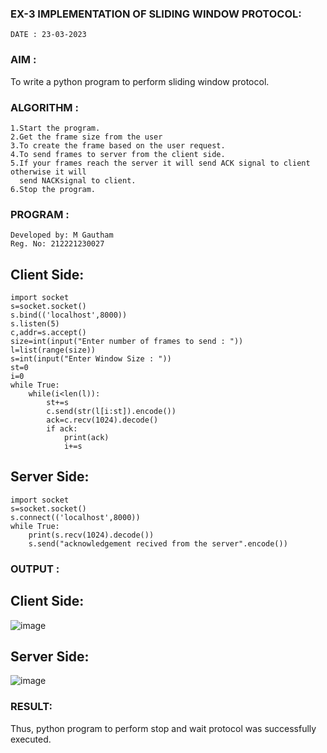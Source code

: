 ### EX-3 IMPLEMENTATION OF SLIDING WINDOW PROTOCOL:
```
DATE : 23-03-2023
```
### AIM :
To write a python program to perform sliding window protocol.

### ALGORITHM :
```
1.Start the program.
2.Get the frame size from the user
3.To create the frame based on the user request.
4.To send frames to server from the client side.
5.If your frames reach the server it will send ACK signal to client otherwise it will 
  send NACKsignal to client.
6.Stop the program.
```
### PROGRAM :
```
Developed by: M Gautham
Reg. No: 212221230027
```
## Client Side:
```
import socket
s=socket.socket()
s.bind(('localhost',8000))
s.listen(5)
c,addr=s.accept()
size=int(input("Enter number of frames to send : "))
l=list(range(size))
s=int(input("Enter Window Size : "))
st=0
i=0
while True:
    while(i<len(l)):
        st+=s
        c.send(str(l[i:st]).encode())
        ack=c.recv(1024).decode()
        if ack:
            print(ack)
            i+=s
```
## Server Side:
```
import socket
s=socket.socket()
s.connect(('localhost',8000))
while True:
    print(s.recv(1024).decode())
    s.send("acknowledgement recived from the server".encode())
```
### OUTPUT :
## Client Side:

![image](https://github.com/muppirgautham/EX-3/assets/94810884/95817d65-80e9-470a-8282-60501f42a527)
## Server Side:
![image](https://github.com/muppirgautham/EX-3/assets/94810884/98c8e92e-677f-4d77-8a09-79e5db15895f)

### RESULT:
Thus, python program to perform stop and wait protocol was successfully executed.


